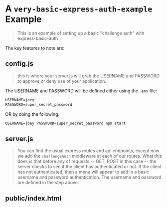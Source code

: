 # A `very-basic-express-auth-example` Example
> This is an example of setting up a basic "challenge auth" with express-basic-auth

The key features to note are:

## config.js
> this is where your server.js will grab the USERNAME and PASSWORD to approve or deny use of your application. 

The USERNAME and PASSWORD will be defined either using the `.env` file:

```txt
USERNAME=joey
PASSWORD=super_secret_password
```

OR by doing the following:

```txt
USERNAME=joey PASSWORD=super_secret_password npm start
```

## server.js
> You can find the usual express routes and api endpoints, except now we add the `challengeAuth` middleware at each of our routes. What this does is that before any of requests -- GET, POST in this case -- the server checks to see if the client has authenticated or not. If the client has not authenticated, then a menu will appear to add in a basic username and password authentication. The username and password are defined in the step above.

## public/index.html


